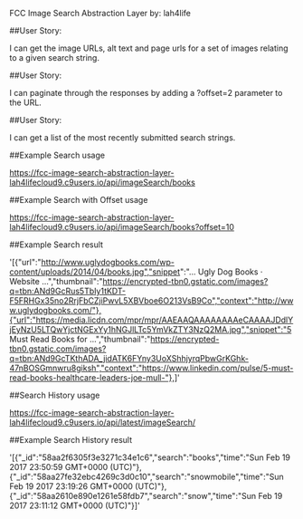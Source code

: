 FCC Image Search Abstraction Layer
by: lah4life

##User Story: 

I can get the image URLs, alt text and page urls for a set of images relating to a given search string.

##User Story: 

I can paginate through the responses by adding a ?offset=2 parameter to the URL.

##User Story: 

I can get a list of the most recently submitted search strings.

##Example Search usage

https://fcc-image-search-abstraction-layer-lah4lifecloud9.c9users.io/api/imageSearch/books

##Example Search with Offset usage

https://fcc-image-search-abstraction-layer-lah4lifecloud9.c9users.io/api/imageSearch/books?offset=10

##Example Search result

'[{"url":"http://www.uglydogbooks.com/wp-content/uploads/2014/04/books.jpg","snippet":"... Ugly Dog Books · Website ...","thumbnail":"https://encrypted-tbn0.gstatic.com/images?q=tbn:ANd9GcRus5TbIy1tKDT-F5FRHGx35no2RrjFbCZjiPwvL5XBVboe6O213VsB9Co","context":"http://www.uglydogbooks.com/"},{"url":"https://media.licdn.com/mpr/mpr/AAEAAQAAAAAAAAeCAAAAJDdlYjEyNzU5LTQwYjctNGExYy1hNGJlLTc5YmVkZTY3NzQ2MA.jpg","snippet":"5 Must Read Books for ...","thumbnail":"https://encrypted-tbn0.gstatic.com/images?q=tbn:ANd9GcTKthADA_jidATK6FYny3UoXShhjyrqPbwGrKGhk-47nBOSGmnwru8giksh","context":"https://www.linkedin.com/pulse/5-must-read-books-healthcare-leaders-joe-mull-"},]'

##Search History usage

https://fcc-image-search-abstraction-layer-lah4lifecloud9.c9users.io/api/latest/imageSearch/

##Example Search History result

'[{"_id":"58aa2f6305f3e3271c34e1c6","search":"books","time":"Sun Feb 19 2017 23:50:59 GMT+0000 (UTC)"},{"_id":"58aa27fe32ebc4269c3d0c10","search":"snowmobile","time":"Sun Feb 19 2017 23:19:26 GMT+0000 (UTC)"},{"_id":"58aa2610e890e1261e58fdb7","search":"snow","time":"Sun Feb 19 2017 23:11:12 GMT+0000 (UTC)"}]'